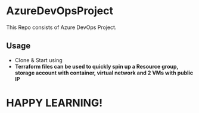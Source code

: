 # AzureDevOpsProject

This Repo consists of Azure DevOps Project.

## Usage

- Clone & Start using
- **Terraform files can be used to quickly spin up a Resource group, storage account with container, virtual network and 2 VMs with public IP**


# HAPPY LEARNING!